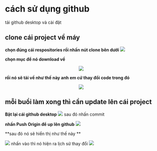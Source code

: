 # cách sử dụng github



tải github desktop và cài đặt 



## clone cái project về máy 
**chọn đúng cái respositories rồi nhấn nút clone bên dưới**
 ![](https://i.imgur.com/ekmsNBZ.png)
 
**chọn mục để nó download về**

<p align="center">
  <img src="https://i.imgur.com/XZqQNzh.png" align="center" />
 </p>


 
**rồi nó sẽ tải về như thế này anh em cứ thay đổi code trong đó** 
<p align="center">
 <img src="https://i.imgur.com/ypRMXKj.png" align="center" />
 </p>




## mỗi buổi làm xong thì cần update lên cái project

**Bật lại cái github desktop**
![](https://i.imgur.com/lW0QOIE.png)
sau đó nhấn commit 

**nhấn Push Origin để up lên github**
![](https://i.imgur.com/8pybozq.png)

**sau đó nó sẽ hiển thị như thế này **

![](https://i.imgur.com/m37yeU2.png)
nhấn vào thì nó hiện ra lịch sử thay đổi 
![](https://i.imgur.com/TYENkr4.png)

